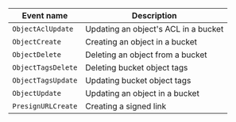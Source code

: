 Event name | Description
--- | ---
`ObjectAclUpdate` | Updating an object's ACL in a bucket
`ObjectCreate` | Creating an object in a bucket
`ObjectDelete` | Deleting an object from a bucket
`ObjectTagsDelete` | Deleting bucket object tags
`ObjectTagsUpdate` | Updating bucket object tags
`ObjectUpdate` | Updating an object in a bucket
`PresignURLCreate` | Creating a signed link